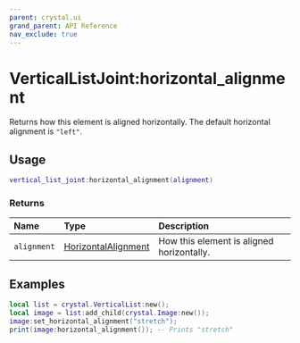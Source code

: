 ```yaml
---
parent: crystal.ui
grand_parent: API Reference
nav_exclude: true
---
```


# VerticalListJoint:horizontal_alignment

Returns how this element is aligned horizontally. The default horizontal alignment is `"left"`.

## Usage

```lua
vertical_list_joint:horizontal_alignment(alignment)
```

### Returns

| Name        | Type                                                        | Description                               |
| :---------- | :---------------------------------------------------------- | :---------------------------------------- |
| `alignment` | [HorizontalAlignment](/crystal/api/ui/horizontal_alignment) | How this element is aligned horizontally. |

## Examples

```lua
local list = crystal.VerticalList:new();
local image = list:add_child(crystal.Image:new());
image:set_horizontal_alignment("stretch");
print(image:horizontal_alignment()); -- Prints "stretch"
```
